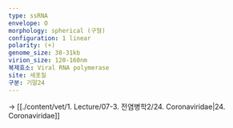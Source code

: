 ```yaml
---
type: ssRNA
envelope: O
morphology: spherical (구형)
configuration: 1 linear
polarity: (+)
genome_size: 38-31kb
virion_size: 120-160nm
복제효소: Viral RNA polymerase
site: 세포질
구분: 기말24
---
```

-> [[./content/vet/1. Lecture/07-3. 전염병학2/24. Coronaviridae|24. Coronaviridae]]
